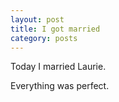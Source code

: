 ```yaml
---
layout: post
title: I got married
category: posts
---
```

Today I married Laurie.

Everything was perfect.
